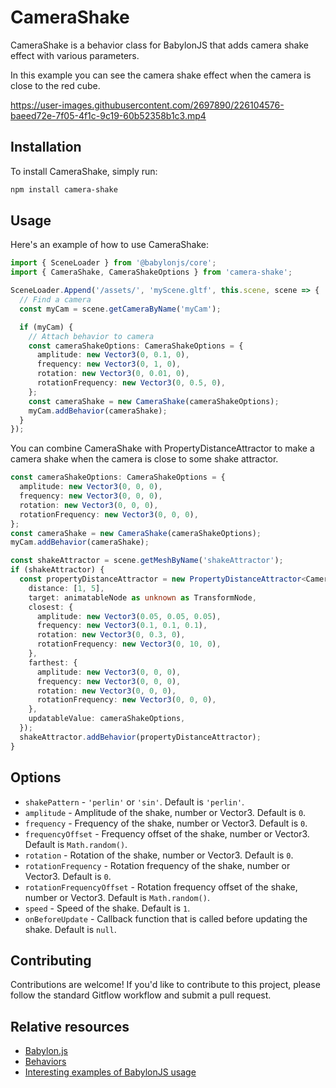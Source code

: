 # CameraShake

CameraShake is a behavior class for BabylonJS that adds camera shake effect with various parameters.

In this example you can see the camera shake effect when the camera is close to the red cube.

https://user-images.githubusercontent.com/2697890/226104576-baeed72e-7f05-4f1c-9c19-60b52358b1c3.mp4

## Installation

To install CameraShake, simply run:

```bash
npm install camera-shake
```

## Usage

Here's an example of how to use CameraShake:

```ts
import { SceneLoader } from '@babylonjs/core';
import { CameraShake, CameraShakeOptions } from 'camera-shake';

SceneLoader.Append('/assets/', 'myScene.gltf', this.scene, scene => {
  // Find a camera
  const myCam = scene.getCameraByName('myCam');

  if (myCam) {
    // Attach behavior to camera
    const cameraShakeOptions: CameraShakeOptions = {
      amplitude: new Vector3(0, 0.1, 0),
      frequency: new Vector3(0, 1, 0),
      rotation: new Vector3(0, 0.01, 0),
      rotationFrequency: new Vector3(0, 0.5, 0),
    };
    const cameraShake = new CameraShake(cameraShakeOptions);
    myCam.addBehavior(cameraShake);
  }
});
```

You can combine CameraShake with PropertyDistanceAttractor to make a camera shake when the camera is close to some shake attractor.

```ts
const cameraShakeOptions: CameraShakeOptions = {
  amplitude: new Vector3(0, 0, 0),
  frequency: new Vector3(0, 0, 0),
  rotation: new Vector3(0, 0, 0),
  rotationFrequency: new Vector3(0, 0, 0),
};
const cameraShake = new CameraShake(cameraShakeOptions);
myCam.addBehavior(cameraShake);

const shakeAttractor = scene.getMeshByName('shakeAttractor');
if (shakeAttractor) {
  const propertyDistanceAttractor = new PropertyDistanceAttractor<CameraShakeOptions>({
    distance: [1, 5],
    target: animatableNode as unknown as TransformNode,
    closest: {
      amplitude: new Vector3(0.05, 0.05, 0.05),
      frequency: new Vector3(0.1, 0.1, 0.1),
      rotation: new Vector3(0, 0.3, 0),
      rotationFrequency: new Vector3(0, 10, 0),
    },
    farthest: {
      amplitude: new Vector3(0, 0, 0),
      frequency: new Vector3(0, 0, 0),
      rotation: new Vector3(0, 0, 0),
      rotationFrequency: new Vector3(0, 0, 0),
    },
    updatableValue: cameraShakeOptions,
  });
  shakeAttractor.addBehavior(propertyDistanceAttractor);
}
```

## Options

- `shakePattern` - `'perlin'` or `'sin'`. Default is `'perlin'`.
- `amplitude` - Amplitude of the shake, number or Vector3. Default is `0`.
- `frequency` - Frequency of the shake, number or Vector3. Default is `0`.
- `frequencyOffset` - Frequency offset of the shake, number or Vector3. Default is `Math.random()`.
- `rotation` - Rotation of the shake, number or Vector3. Default is `0`.
- `rotationFrequency` - Rotation frequency of the shake, number or Vector3. Default is `0`.
- `rotationFrequencyOffset` - Rotation frequency offset of the shake, number or Vector3. Default is `Math.random()`.
- `speed` - Speed of the shake. Default is `1`.
- `onBeforeUpdate` - Callback function that is called before updating the shake. Default is `null`.

## Contributing

Contributions are welcome! If you'd like to contribute to this project, please
follow the standard Gitflow workflow and submit a pull request.

## Relative resources

- [Babylon.js](https://www.babylonjs.com/)
- [Behaviors](https://doc.babylonjs.com/features/featuresDeepDive/behaviors)
- [Interesting examples of BabylonJS usage](https://yuka.babylonpress.org/examples/)
